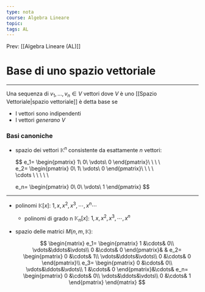 ```yaml
---
type: nota
course: Algebra Lineare
topic: 
tags: AL
---
```


Prev: [[Algebra Lineare (AL)]]

# Base di  uno spazio vettoriale 
---
Una sequenza  di $v_1,\dots,v_n \in V$ vettori dove $V$ è uno [[Spazio Vettoriale|spazio vettoriale]] è detta base se
- I vettori sono indipendenti
- I vettori _generano_ $V$

### Basi canoniche
- spazio dei vettori $\mathbb{K}^n$ consistente da esattamente $n$  vettori:

    $$
    e_1=
    \begin{pmatrix}
    1\\
    0\\
    \vdots\\
    0
    \end{pmatrix}\ \ \ \ \
    e_2=
    \begin{pmatrix}
    0\\
    1\\
    \vdots\\
    0
    \end{pmatrix}\ \ \ \ \
    \cdots \ \ \ \ \

    e_n=
    \begin{pmatrix}
    0\\
    0\\
    \vdots\\
    1
    \end{pmatrix}
    $$


---

- polinomi $\mathbb{K}[x]$:                                     $1,x,x^2,x^3,\cdots,x^n \cdots$
    - polinomi di grado n $\mathbb{K}_n[x]$:           $1,x,x^2,x^3,\cdots,x^n$

-  spazio delle matrici $M(n,m,\mathbb{K})$:

    $$
    \begin{matrix}
    e_1=
    \begin{pmatrix}
    1 &\cdots& 0\\
    \vdots&\ddots&\vdots\\
    0 &\cdots& 0
    \end{pmatrix}& &
    e_2=
    \begin{pmatrix}
    0 &\cdots& 1\\
    \vdots&\ddots&\vdots\\
    0 &\cdots& 0
    \end{pmatrix}\\
    e_3=
    \begin{pmatrix}
    0 &\cdots& 0\\
    \vdots&\ddots&\vdots\\
    1 &\cdots& 0
    \end{pmatrix}&\cdots&
    e_n=
    \begin{pmatrix}
    0 &\cdots& 0\\
    \vdots&\ddots&\vdots\\
    0 &\cdots& 1
    \end{pmatrix}
    \end{matrix}
    $$
    